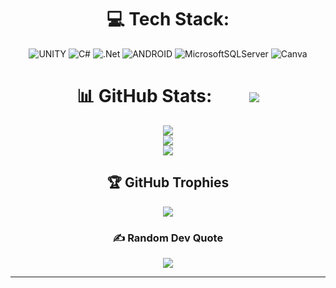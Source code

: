 ﻿<div align="center">
  
# 💻 Tech Stack:
![UNITY](https://img.shields.io/badge/Unity-%2320232a.svg?style=for-the-badge&logo=unity&logoColor=white) ![C#](https://img.shields.io/badge/c%23-%23239120.svg?style=for-the-badge&logo=c-sharp&logoColor=white) ![.Net](https://img.shields.io/badge/.NET-5C2D91?style=for-the-badge&logo=.net&logoColor=white)  ![ANDROID](https://img.shields.io/badge/android-%2320232a.svg?style=for-the-badge&logo=android&logoColor=%a4c639) ![MicrosoftSQLServer](https://img.shields.io/badge/Microsoft%20SQL%20Server-CC2927?style=for-the-badge&logo=microsoft%20sql%20server&logoColor=white) ![Canva](https://img.shields.io/badge/Canva-%2300C4CC.svg?style=for-the-badge&logo=Canva&logoColor=white)
# 📊 GitHub Stats: &nbsp;&nbsp;&nbsp;&nbsp;&nbsp;&nbsp;&nbsp; [![](https://visitcount.itsvg.in/api?id=LycheeClone&icon=2&color=0)](https://visitcount.itsvg.in)
![](https://github-readme-stats.vercel.app/api?username=LycheeClone&theme=react&hide_border=false&include_all_commits=false&count_private=false)<br/>
![](https://github-readme-streak-stats.herokuapp.com/?user=LycheeClone&theme=react&hide_border=false)<br/>
![](https://github-readme-stats.vercel.app/api/top-langs/?username=LycheeClone&theme=react&hide_border=false&include_all_commits=false&count_private=false&layout=compact)

## 🏆 GitHub Trophies
![](https://github-profile-trophy.vercel.app/?username=LycheeClone&theme=algolia&no-frame=false&no-bg=true&margin-w=4)

### ✍️ Random Dev Quote
![](https://quotes-github-readme.vercel.app/api?type=horizontal&theme=tokyonight)

---

</div>
